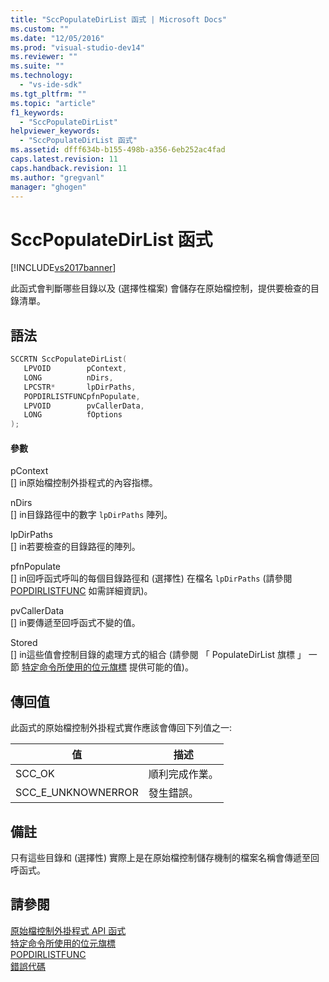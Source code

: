 ```yaml
---
title: "SccPopulateDirList 函式 | Microsoft Docs"
ms.custom: ""
ms.date: "12/05/2016"
ms.prod: "visual-studio-dev14"
ms.reviewer: ""
ms.suite: ""
ms.technology: 
  - "vs-ide-sdk"
ms.tgt_pltfrm: ""
ms.topic: "article"
f1_keywords: 
  - "SccPopulateDirList"
helpviewer_keywords: 
  - "SccPopulateDirList 函式"
ms.assetid: dfff634b-b155-498b-a356-6eb252ac4fad
caps.latest.revision: 11
caps.handback.revision: 11
ms.author: "gregvanl"
manager: "ghogen"
---
```

# SccPopulateDirList 函式
[!INCLUDE[vs2017banner](../code-quality/includes/vs2017banner.md)]

此函式會判斷哪些目錄以及 \(選擇性檔案\) 會儲存在原始檔控制，提供要檢查的目錄清單。  
  
## 語法  
  
```cpp  
SCCRTN SccPopulateDirList(  
   LPVOID        pContext,  
   LONG          nDirs,  
   LPCSTR*       lpDirPaths,  
   POPDIRLISTFUNCpfnPopulate,  
   LPVOID        pvCallerData,  
   LONG          fOptions  
);  
```  
  
#### 參數  
 pContext  
 \[\] in原始檔控制外掛程式的內容指標。  
  
 nDirs  
 \[\] in目錄路徑中的數字 `lpDirPaths` 陣列。  
  
 lpDirPaths  
 \[\] in若要檢查的目錄路徑的陣列。  
  
 pfnPopulate  
 \[\] in回呼函式呼叫的每個目錄路徑和 \(選擇性\) 在檔名 `lpDirPaths` \(請參閱 [POPDIRLISTFUNC](../extensibility/popdirlistfunc.md) 如需詳細資訊\)。  
  
 pvCallerData  
 \[\] in要傳遞至回呼函式不變的值。  
  
 Stored  
 \[\] in這些值會控制目錄的處理方式的組合 \(請參閱 「 PopulateDirList 旗標 」 一節 [特定命令所使用的位元旗標](../extensibility/bitflags-used-by-specific-commands.md) 提供可能的值\)。  
  
## 傳回值  
 此函式的原始檔控制外掛程式實作應該會傳回下列值之一:  
  
|值|描述|  
|-------|--------|  
|SCC\_OK|順利完成作業。|  
|SCC\_E\_UNKNOWNERROR|發生錯誤。|  
  
## 備註  
 只有這些目錄和 \(選擇性\) 實際上是在原始檔控制儲存機制的檔案名稱會傳遞至回呼函式。  
  
## 請參閱  
 [原始檔控制外掛程式 API 函式](../extensibility/source-control-plug-in-api-functions.md)   
 [特定命令所使用的位元旗標](../extensibility/bitflags-used-by-specific-commands.md)   
 [POPDIRLISTFUNC](../extensibility/popdirlistfunc.md)   
 [錯誤代碼](../extensibility/error-codes.md)